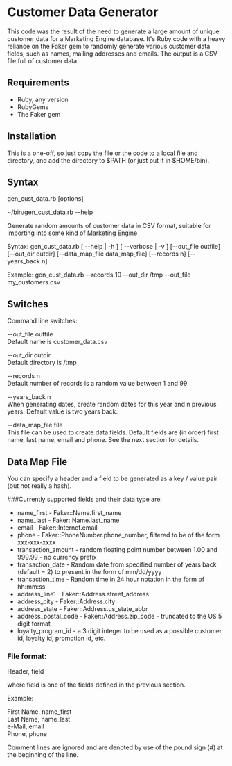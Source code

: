 # Customer Data Generator

This code was the result of the need to generate a large amount of unique customer data for a Marketing Engine database. It's Ruby code with a heavy reliance on the Faker gem to randomly generate various customer data fields, such as names, mailing addresses and emails. The output is a CSV file full of customer data.

## Requirements

* Ruby, any version
* RubyGems
* The Faker gem

## Installation

This is a one-off, so just copy the file or the code to a local file and directory, and add the directory to $PATH (or just put it in $HOME/bin).
## Syntax

gen_cust_data.rb [options]

~/bin/gen_cust_data.rb --help

Generate random amounts of customer data in CSV format, suitable for importing into some kind of Marketing Engine

Syntax: gen_cust_data.rb [ --help | -h ] [ --verbose | -v ] [--out_file outfile] [--out_dir outdir] [--data_map_file data_map_file] [--records n] [--years_back n]

Example: gen_cust_data.rb --records 10 --out_dir /tmp --out_file my_customers.csv

## Switches

Command line switches:

--out_file outfile<br />
Default name is customer_data.csv

--out_dir outdir<br />
Default directory is /tmp

--records n<br />
Default number of records is a random value between 1 and 99

--years_back n<br />
When generating dates, create random dates for this year and n previous years. Default value is two years back.

--data_map_file file<br />
This file can be used to create data fields. Default fields are (in order) first name, last name, email and phone. See the next section for details.



## Data Map File
You can specify a header and a field to be generated as a key / value pair (but not really a hash).

###Currently supported fields and their data type are:

* name_first - Faker::Name.first_name
* name_last - Faker::Name.last_name
* email - Faker::Internet.email
* phone - Faker::PhoneNumber.phone_number, filtered to be of the form xxx-xxx-xxxx
* transaction_amount - random floating point number between 1.00 and 999.99 - no currency prefix
* transaction_date - Random date from specified number of years back (default = 2) to present in the form of mm/dd/yyyy
* transaction_time - Random time in 24 hour notation in the form of hh:mm:ss
* address_line1 - Faker::Address.street_address
* address_city - Faker::Address.city
* address_state - Faker::Address.us_state_abbr
* address_postal_code - Faker::Address.zip_code - truncated to the US 5 digit format
* loyalty_program_id - a 3 digit integer to be used as a possible customer id, loyalty id, promotion id, etc.

### File format:

Header, field

where field is one of the fields defined in the previous section.

Example:

First Name, name_first<br />
Last Name, name_last<br />
e-Mail, email<br />
Phone, phone<br />

Comment lines are ignored and are denoted by use of the pound sign (#) at the beginning of the line.



